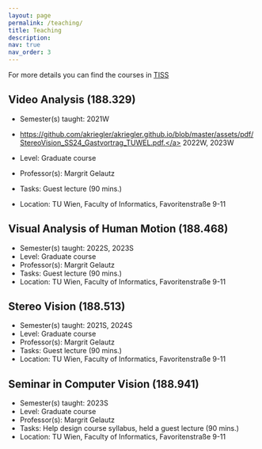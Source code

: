 ```yaml
---
layout: page
permalink: /teaching/
title: Teaching
description: 
nav: true
nav_order: 3
---
```

For more details you can find the courses in [TISS](https://tiss.tuwien.ac.at/)

## Video Analysis (188.329) ##
- Semester(s) taught: 2021W 

- <a href="akriegler.github.io/assets/pdf/StereoVision_SS24_Gastvortrag_TUWEL.pdf" target="_blank">https://github.com/akriegler/akriegler.github.io/blob/master/assets/pdf/StereoVision_SS24_Gastvortrag_TUWEL.pdf.</a>  2022W, 2023W
- Level: Graduate course
- Professor(s): Margrit Gelautz
- Tasks: Guest lecture (90 mins.)
- Location: TU Wien, Faculty of Informatics, Favoritenstraße 9-11

## Visual Analysis of Human Motion (188.468) ##
- Semester(s) taught: 2022S, 2023S
- Level: Graduate course
- Professor(s): Margrit Gelautz
- Tasks: Guest lecture (90 mins.)
- Location: TU Wien, Faculty of Informatics, Favoritenstraße 9-11

## Stereo Vision (188.513) ##
- Semester(s) taught: 2021S, 2024S
- Level: Graduate course
- Professor(s): Margrit Gelautz
- Tasks: Guest lecture (90 mins.)
- Location: TU Wien, Faculty of Informatics, Favoritenstraße 9-11

## Seminar in Computer Vision (188.941) ##
- Semester(s) taught: 2023S
- Level: Graduate course
- Professor(s): Margrit Gelautz
- Tasks: Help design course syllabus, held a guest lecture (90 mins.)
- Location: TU Wien, Faculty of Informatics, Favoritenstraße 9-11
